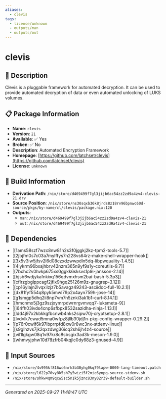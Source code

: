 ```yaml
---
aliases:
  - clevis
tags:
  - license/unknown
  - outputs/man
  - outputs/out
---
```


# clevis

## 📝 Description

Clevis is a pluggable framework for automated decryption. It can be used
to provide automated decryption of data or even automated unlocking of
LUKS volumes.


## 📋 Package Information

- **Name**: `clevis`
- **Version**: `21`
- **Available**: ✅ Yes
- **Broken**: ✅ No
- **Description**: Automated Encryption Framework
- **Homepage**: [https://github.com/latchset/clevis](https://github.com/latchset/clevis)
- **License**: `unknown`

## 🔧 Build Information

- **Derivation Path**: `/nix/store/d469499f7gl3jijb6ac54zz2zd9a4zv4-clevis-21.drv`
- **Source Position**: `/nix/store/ns30sqxb36k8jrds8z18rv96bpnwc60d-source/pkgs/by-name/cl/clevis/package.nix:120`
- **Outputs**:
  - `man`:  `/nix/store/d469499f7gl3jijb6ac54zz2zd9a4zv4-clevis-21`
  - `out`:  `/nix/store/d469499f7gl3jijb6ac54zz2zd9a4zv4-clevis-21`

## 🔗 Dependencies

- [[1ams58szf7wzc8nw81h2s3f0jggkj2kz-tpm2-tools-5.7]]
- [[2jbjfm0s7c03a7mylffys7n228vs64rz-make-shell-wrapper-hook]]
- [[3x5v3iw5jfsv2l6d08czxdzwwpdln5dq-libpwquality-1.4.5]]
- [[4lykrm96bxajhbrv42nzm365n9yf9s1y-coreutils-9.7]]
- [[7bchc2v0hvkp675xs0ggkk6sksvs1p9i-jansson-2.14]]
- [[bjsb6wdjykafnkixq156qdvmxhsm2bai-bash-5.3p3]]
- [[cflrzgbglppcagf2jfix9hgq25126m9z-gnugrep-3.12]]
- [[cp16ylajn2lvqxilzjz7b5avagz49243-asciidoc-full-10.2.1]]
- [[dx81fyf554q8pyk5mwl79p2x4ayn759h-jose-14]]
- [[g1smgp5dhq2ii8np7vm7n5znki3ak1b1-curl-8.14.1]]
- [[hmcnmx5j3gz9szjxymrpdwrnrgvmvqq7-luksmeta-9]]
- [[i64fh03ivds4cnp6sfbpx8532sazidha-ninja-1.13.1]]
- [[ldd4j97x2kbkkgfbcnwb4nks2sipw70j-cryptsetup-2.8.1]]
- [[lvdvlk7cwad5mna0wfpz8jllb30jdj1n-pkg-config-wrapper-0.29.2]]
- [[p76r0cwlf6k97ibprrpfd8xw0r8wc3nx-stdenv-linux]]
- [[s9glhzvs7jk2qxzdwg36icq2sh6jh4z4-source]]
- [[vil1lgkgw08q1v97kr8c8sbsgix3ad3k-meson-1.9.0]]
- [[whmvyjphw10d78zfrb04kqjlc0dy68z3-gnused-4.9]]

## 📁 Input Sources

- `/nix/store/4v995kf816wc6nrk3b30yhg0kq79lapw-0000-tang-timeout.patch`
- `/nix/store/l622p70vy8k5sh7y5wizi5f2mic6ynpg-source-stdenv.sh`
- `/nix/store/shkw4qm9qcw5sc5n1k5jznc83ny02r39-default-builder.sh`

---
*Generated on 2025-09-27 11:48:47 UTC*
